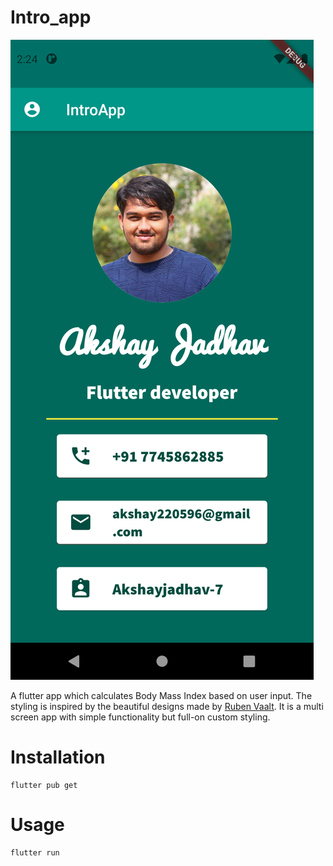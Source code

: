 # Intro_app





![News app flutter](https://github.com/Akshayjadhav-7/demo_app/blob/master/images/2.png)


A flutter app which calculates Body Mass Index based on user input. The styling is inspired by the beautiful designs made by [Ruben Vaalt](https://dribbble.com/shots/4585382-Simple-BMI-Calculator). It is a multi screen app with simple functionality but full-on custom styling.

# Installation

```
flutter pub get
```
# Usage

```
flutter run
```